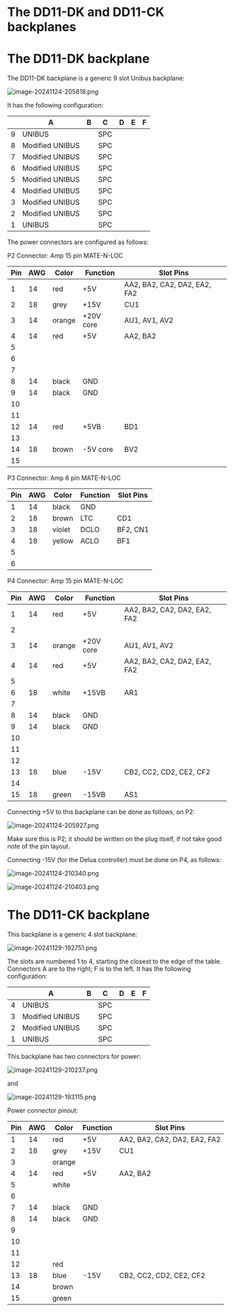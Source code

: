 # The DD11-DK and DD11-CK backplanes

# The DD11-DK backplane

The DD11-DK backplane is a generic 9 slot Unibus backplane:

![image-20241124-205818.png](image-20241124-205818.png)

It has the following configuration:

|     | A   | B   | C   | D   | E   | F   |
| --- | --- | --- | --- | --- | --- | --- |
| 9   | UNIBUS |     | SPC |     |     |     |
| 8   | Modified UNIBUS |     | SPC |     |     |     |
| 7   | Modified UNIBUS |     | SPC |     |     |     |
| 6   | Modified UNIBUS |     | SPC |     |     |     |
| 5   | Modified UNIBUS |     | SPC |     |     |     |
| 4   | Modified UNIBUS |     | SPC |     |     |     |
| 3   | Modified UNIBUS |     | SPC |     |     |     |
| 2   | Modified UNIBUS |     | SPC |     |     |     |
| 1   | UNIBUS |     | SPC |     |     |     |

The power connectors are configured as follows:

P2 Connector: Amp 15 pin MATE-N-LOC

| Pin | AWG | Color | Function | **Slot Pins** |
| --- | --- | --- | --- | --- |
| 1   | 14  | red | +5V | AA2, BA2, CA2, DA2, EA2, FA2 |
| 2   | 18  | grey | +15V | CU1 |
| 3   | 14  | orange | +20V core | AU1, AV1, AV2 |
| 4   | 14  | red | +5V | AA2, BA2 |
| 5   |     |     |     |     |
| 6   |     |     |     |     |
| 7   |     |     |     |     |
| 8   | 14  | black | GND |     |
| 9   | 14  | black | GND |     |
| 10  |     |     |     |     |
| 11  |     |     |     |     |
| 12  | 14  | red | +5VB | BD1 |
| 13  |     |     |     |     |
| 14  | 18  | brown | \-5V core | BV2 |
| 15  |     |     |     |     |

P3 Connector: Amp 6 pin MATE-N-LOC

| Pin | AWG | Color | Function | **Slot Pins** |
| --- | --- | --- | --- | --- |
| 1   | 14  | black | GND |     |
| 2   | 18  | brown | LTC | CD1 |
| 3   | 18  | violet | DCLO | BF2, CN1 |
| 4   | 18  | yellow | ACLO | BF1 |
| 5   |     |     |     |     |
| 6   |     |     |     |     |

P4 Connector: Amp 15 pin MATE-N-LOC

| Pin | AWG | Color | Function | Slot Pins |
| --- | --- | --- | --- | --- |
| 1   | 14  | red | +5V | AA2, BA2, CA2, DA2, EA2, FA2 |
| 2   |     |     |     |     |
| 3   | 14  | orange | +20V core | AU1, AV1, AV2 |
| 4   | 14  | red | +5V | AA2, BA2, CA2, DA2, EA2, FA2 |
| 5   |     |     |     |     |
| 6   | 18  | white | +15VB | AR1 |
| 7   |     |     |     |     |
| 8   | 14  | black | GND |     |
| 9   | 14  | black | GND |     |
| 10  |     |     |     |     |
| 11  |     |     |     |     |
| 12  |     |     |     |     |
| 13  | 18  | blue | \-15V | CB2, CC2, CD2, CE2, CF2 |
| 14  |     |     |     |     |
| 15  | 18  | green | \-15VB | AS1 |

Connecting +5V to this backplane can be done as follows, on P2:

![image-20241124-205927.png](image-20241124-205927.png)

Make sure this is P2; it should be written on the plug itself, if not take good note of the pin layout.

Connecting -15V (for the Delua controller) must be done on P4, as follows:

![image-20241124-210340.png](image-20241124-210340.png)

![image-20241124-210403.png](image-20241124-210403.png)

# The DD11-CK backplane

This backplane is a generic 4 slot backplane:

![image-20241129-192751.png](image-20241129-192751.png)

The slots are numbered 1 to 4, starting the closest to the edge of the table. Connectors A are to the right; F is to the left. It has the following configuration:

|     | A   | B   | C   | D   | E   | F   |
| --- | --- | --- | --- | --- | --- | --- |
| 4   | UNIBUS |     | SPC |     |     |     |
| 3   | Modified UNIBUS |     | SPC |     |     |     |
| 2   | Modified UNIBUS |     | SPC |     |     |     |
| 1   | UNIBUS |     | SPC |     |     |     |

This backplane has two connectors for power:

![image-20241129-210237.png](image-20241129-210237.png)

and

![image-20241129-193115.png](image-20241129-193115.png)

Power connector pinout:

| Pin | AWG | Color  | Function | **Slot Pins** |
| --- | --- | ------ | -------- | --- |
| 1   | 14  | red    | +5V      | AA2, BA2, CA2, DA2, EA2, FA2 |
| 2   | 18  | grey   | +15V     | CU1 |
| 3   |     | orange |          |     |
| 4   | 14  | red    | +5V      | AA2, BA2 |
| 5   |     | white  |          |     |
| 6   |     |        |          |     |
| 7   | 14  | black  | GND      |     |
| 8   | 14  | black  | GND      |     |
| 9   |     |        |     |     |
| 10  |     |        |     |     |
| 11  |     |        |     |     |
| 12  |     | red    |     |     |
| 13  | 18  | blue   | \-15V | CB2, CC2, CD2, CE2, CF2 |
| 14  |     | brown  |     |     |
| 15  |     | green  |     |     |
